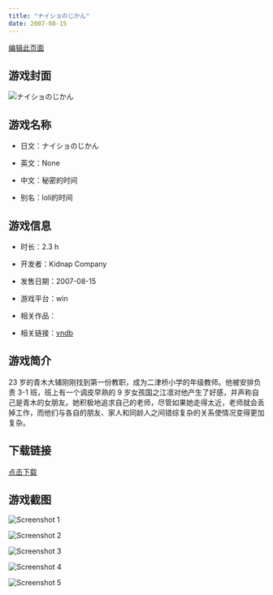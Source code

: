 ```yaml
---
title: "ナイショのじかん"
date: 2007-08-15
---
```

[编辑此页面](https://github.com/ACG-3/ADV3-source/blob/main/source/_posts/games/%E3%83%8A%E3%82%A4%E3%82%B7%E3%83%A7%E3%81%AE%E3%81%98%E3%81%8B%E3%82%93.md)

## 游戏封面

![ナイショのじかん](https%3A//pan.timero.xyz/onedrive/img_lib_001/%E3%83%8A%E3%82%A4%E3%82%B7%E3%83%A7%E3%81%AE%E3%81%98%E3%81%8B%E3%82%93_cover.avif)


## 游戏名称

- 日文：ナイショのじかん
- 英文：None
- 中文：秘密的时间

- 别名：loli的时间


## 游戏信息

- 时长：2.3 h
- 开发者：Kidnap Company
- 发售日期：2007-08-15
- 游戏平台：win
- 相关作品：

- 相关链接：[vndb](https://vndb.org/v875)


## 游戏简介

23 岁的青木大辅刚刚找到第一份教职，成为二津桥小学的年级教师。他被安排负责 3-1 班，班上有一个调皮早熟的 9 岁女孩国之江凛对他产生了好感，并声称自己是青木的女朋友。她积极地追求自己的老师，尽管如果她走得太近，老师就会丢掉工作，而他们与各自的朋友、家人和同龄人之间错综复杂的关系使情况变得更加复杂。




## 下载链接

[点击下载](https://pan.timero.xyz/onedrive/adv_lib_001/%E3%83%8A%E3%82%A4%E3%82%B7%E3%83%A7%E3%81%AE%E3%81%98%E3%81%8B%E3%82%93)


## 游戏截图


![Screenshot 1](https%3A//pan.timero.xyz/onedrive/img_lib_001/%E3%83%8A%E3%82%A4%E3%82%B7%E3%83%A7%E3%81%AE%E3%81%98%E3%81%8B%E3%82%93_Screenshot_1.avif)

![Screenshot 2](https%3A//pan.timero.xyz/onedrive/img_lib_001/%E3%83%8A%E3%82%A4%E3%82%B7%E3%83%A7%E3%81%AE%E3%81%98%E3%81%8B%E3%82%93_Screenshot_2.avif)

![Screenshot 3](https%3A//pan.timero.xyz/onedrive/img_lib_001/%E3%83%8A%E3%82%A4%E3%82%B7%E3%83%A7%E3%81%AE%E3%81%98%E3%81%8B%E3%82%93_Screenshot_3.avif)

![Screenshot 4](https%3A//pan.timero.xyz/onedrive/img_lib_001/%E3%83%8A%E3%82%A4%E3%82%B7%E3%83%A7%E3%81%AE%E3%81%98%E3%81%8B%E3%82%93_Screenshot_4.avif)

![Screenshot 5](https%3A//pan.timero.xyz/onedrive/img_lib_001/%E3%83%8A%E3%82%A4%E3%82%B7%E3%83%A7%E3%81%AE%E3%81%98%E3%81%8B%E3%82%93_Screenshot_5.avif)

